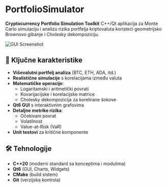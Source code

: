 # PortfolioSimulator

**Cryptocurrency Portfolio Simulation Toolkit** C++/Qt aplikacija za
Monte Carlo simulaciju i analizu rizika portfelja kriptovaluta koristeći
geometrijsko Brownovo gibanje i Cholesky dekompoziciju.

![GUI Screenshot](thesis/figures/monte_carlo.png)

## 🚀 Ključne karakteristike

- **Viševalutni portfelj analiza** (BTC, ETH, ADA, itd.)
- **Realistične simulacije** s korelacijama između valuta
- **Matematičke operacije**:
    - Logaritamski i aritmetički povrati
    - Kovarijacijske i korelacijske matrice
    - Cholesky dekompozicija za korelirane šokove
- **Qt6 GUI** s interaktivnim grafovima
- **Detaljne metrike rizika**:
    - Očekivani povrat
    - Volatilnost
    - Value-at-Risk (VaR)
- **Unit testovi** za kritične komponente

## 🛠️ Tehnologije

- **C++20** (moderni standard sa konceptima i modulima)
- **Qt6** (GUI, Charts, Widgets)
- **CMake** (build sistem)
- **Git** (verzijska kontrola)
